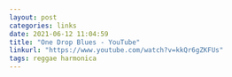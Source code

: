 ```yaml
---
layout: post
categories: links
date: 2021-06-12 11:04:59
title: "One Drop Blues - YouTube"
linkurl: "https://www.youtube.com/watch?v=kkQr6gZKFUs"
tags: reggae harmonica
---
```

